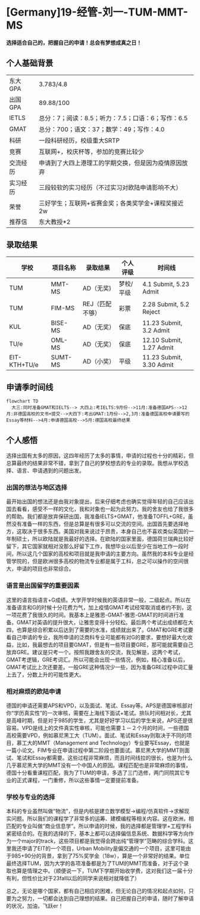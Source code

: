 # [Germany]19-经管-刘一-TUM-MMT-MS

**选择适合自己的，把握自己的申请！总会有梦想成真之日！**

## **个人基础背景**

|  |  |
| --- | --- |
| 东大GPA | 3.783/4.8 |
| 出国GPA | 89.88/100 |
| IETLS | 总分：7；阅读：8.5；听力：7.5；口语：6；写作：6.5 |
| GMAT | 总分：700；语文：37；数学：49；写作：4.0 |
| 科研 | 一段科研经历，校级重大SRTP |
| 竞赛 | 互联网+，校庆杯等，参加的竞赛比较少 |
| 交流经历 | 申请到了大四上港理工的学期交换，但是因为疫情原因放弃 |
| 实习经历 | 三段较软的实习经历（不过实习对欧陆申请影响不大） |
| 荣誉 | 三好学生；互联网+省赛金奖；各类奖学金+课程奖接近2w |
| 推荐信 | 东大教授*2 |

## **录取结果**

| 学校 | 项目名称 | 录取结果 | 个人评级 | 时间线 |
| --- | --- | --- | --- | --- |
| TUM | MMT-MS | AD（无奖) | 梦校/平级 | 4.1 Submit, 5.23 Admit |
| TUM | FIM-MS | REJ（匹配不够） | 彩票 | 2.28 Submit, 5.2 Reject |
| KUL | BISE-MS | AD（无奖） | 保底 | 11.23 Submit, 3.2 Admit |
| TU/e | OML-MS | AD（无奖） | 保底 | 12.10 Submit, 1.27 Admit |
| EIT-KTH+TU/e | SUMT-MS | AD（小奖） | 平级 | 11.23 Submit, 3.30 Admit |

## **申请季时间线**

```mermaid
flowchart TD
  大三:同时准备GMAT和IELTS--> 大四上:考IELTS:9月份-->11月:准备德国APS-->12月:非德国高校的文书+提交-->大四下:考出GMAT:1月份-->2,3月:准备德国高校申请要写的Essay等材料-->4月:申请德国高校-->5月:德国高校最终结果
```

## **个人感悟**

选择出国有太多的原因，这四年经历了太多的事情，申请的过程也十分的精彩，但总算最终的结果非常不错，拿到了自己的梦校想去的专业的录取。我想从学校选择、语言、申请遇到的问题出发。

### 出国的想法与地区选择

最开始出国的想法还是由我对象提出，后来仔细考虑也确实觉得年轻的自己应该出国去看看，感受不一样的文化，我和对象也一起为此努力。我的舍友也给了我很多的帮助。我们都是放弃保研出国，我准备IELTS+GMAT，他准备TOFFL+GRE，虽然没有准备一样的东西，但是总算是有很多可以交流的空间。出国首先要选择地方，这取决于很多东西。美国对我来说过于昂贵，本身自己也不喜欢类似英国的一年制硕士，所以欧陆就是我最好的选择。在欧陆的国家里面，德国荷兰瑞典比较好留下，其它国家就相对没那么好留下工作，我想毕业以后至少在当地工作一段时间，所以这几个国家的高校和项目就是我申请的主要方向。虽然我的本科专业是经管学院的，但是欧洲很多高校的物流专业都是属于工科，总之可以操作的空间很大，申请的项目也非常综合。

### 语言是出国留学的重要因素

这里的语言指语言+G成绩。大学开学时候我的英语非常一般，二级起点。所以在准备语言和G的时候十分花费力气，加上疫情GMAT考试经常取消或者约不到，这一项花费了我很久的时间。我基本上是雅思-GMAT-雅思-GMAT的时间进行准备。GMAT对英语的提升很大，让雅思变得十分轻松。最后两个考试出成绩都在大四，也算是综合积累以后达到了需要的水准，成绩就出来了。GMAT和GRE考试要看自己申请的专业，我所申请的泛商科专业可能都有对G的要求，要想好最大化收益，比如，我最想去的项目要GMAT，但是有一些项目要GRE，那可能就需要自己放弃GRE。建议是只考一个。按照我跟舍友的交流，我见解是，这两个考试，GMAT考逻辑，GRE考词汇。所以可能会出现一些情况，例如，精心准备以后，GMAT考试比上次还要差。一般GRE这种情况少一些，因为准备GRE过程中词汇量上去了，分数上升的可能性更大。

### 相对麻烦的欧陆申请

德国的申请还需要APS和VPD，以及面试、笔试、Essay等。APS是德国审核部对你“学历真实性”的一次审核，需要在上海线下面试+笔试。排队时间相对长，尤其是高峰时期，但是对于985的学生，尤其是好好学习以后的学生来说，APS还是很容易。VPD是线上的文件真实性审核，可能也需要１－２个月的时间，一些德国高校需要VPD，例如慕尼黑工大（TUM）。面试、笔试和Essay则取决于不同的项目，慕工大的MMT（Management and Technology）专业要写Essay，也就是一篇小论文。FIM专业在申请过程中第二阶段也要面试。慕尼黑大学的MMT则面试、笔试和Essay都需要。这些过程非常麻烦，而且时间线拉的很长，也是为什么几乎慕尼黑大学的MMT没有一个中国人的原因。课程匹配也是非常麻烦的事情，德国十分看重课程匹配，我为了TUM的申请，多选了三门选修，两门同院其它专业的正式课程，一门重修，所以这些事情一定要提前准备。

### 学校与专业的选择

本科的专业虽然叫做“物流”，但是内核是建立数学模型→编程/仿真软件→求解现实问题。所以我们的课程学了非常多的运筹、建模编程等相关内容。这在欧洲，相匹配的专业叫做“商业信息学”。所以申请的时候，我的选择都是管理学+工程学科紧密结合的。在我的选择的下，基本上都可以选择偏信息系统、数据科学等方向作为一个major的track，这些项目都是我觉得会跨出纯“管理学”范畴的综合学科。这里我还申请了EIT的一个项目，Urban Mobility是偏交通的一个项目，这里可能由于985+90分的背景，拿到了75%奖学金（18w），算是一个非常好的结果。单位最终选择TUM，因为大学的各项准备都是为了TUM的MMT而准备，对于这个录取也算是情理之中。（顺便说一下，TUM下学期开始收学费，这对我们这一届十分有利，但性价比对于23fall以后的同学来说相对就降低了）

总之，无论是哪个国家，都有自己相应的困难，但无论自己的情况和起点如何，只要为之努力，一切都会达到自己理想的结果。自己把握自己的申请，随时了解申请的状况，加油，飞跃er！